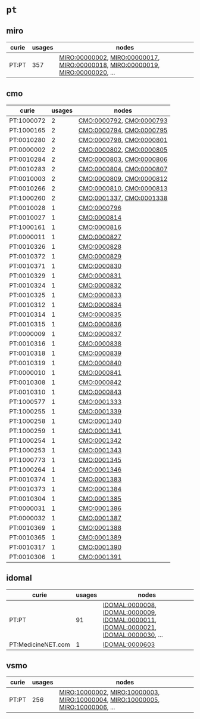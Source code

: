 # `pt`

## miro

| curie   |   usages | nodes                                                                                                                                                                                                                                                                                                                          |
|---------|----------|--------------------------------------------------------------------------------------------------------------------------------------------------------------------------------------------------------------------------------------------------------------------------------------------------------------------------------|
| PT:PT   |      357 | [MIRO:00000002](http://purl.obolibrary.org/obo/MIRO_00000002), [MIRO:00000017](http://purl.obolibrary.org/obo/MIRO_00000017), [MIRO:00000018](http://purl.obolibrary.org/obo/MIRO_00000018), [MIRO:00000019](http://purl.obolibrary.org/obo/MIRO_00000019), [MIRO:00000020](http://purl.obolibrary.org/obo/MIRO_00000020), ... |

## cmo

| curie      |   usages | nodes                                                                                                                |
|------------|----------|----------------------------------------------------------------------------------------------------------------------|
| PT:1000072 |        2 | [CMO:0000792](http://purl.obolibrary.org/obo/CMO_0000792), [CMO:0000793](http://purl.obolibrary.org/obo/CMO_0000793) |
| PT:1000165 |        2 | [CMO:0000794](http://purl.obolibrary.org/obo/CMO_0000794), [CMO:0000795](http://purl.obolibrary.org/obo/CMO_0000795) |
| PT:0010280 |        2 | [CMO:0000798](http://purl.obolibrary.org/obo/CMO_0000798), [CMO:0000801](http://purl.obolibrary.org/obo/CMO_0000801) |
| PT:0000002 |        2 | [CMO:0000802](http://purl.obolibrary.org/obo/CMO_0000802), [CMO:0000805](http://purl.obolibrary.org/obo/CMO_0000805) |
| PT:0010284 |        2 | [CMO:0000803](http://purl.obolibrary.org/obo/CMO_0000803), [CMO:0000806](http://purl.obolibrary.org/obo/CMO_0000806) |
| PT:0010283 |        2 | [CMO:0000804](http://purl.obolibrary.org/obo/CMO_0000804), [CMO:0000807](http://purl.obolibrary.org/obo/CMO_0000807) |
| PT:0010003 |        2 | [CMO:0000809](http://purl.obolibrary.org/obo/CMO_0000809), [CMO:0000812](http://purl.obolibrary.org/obo/CMO_0000812) |
| PT:0010266 |        2 | [CMO:0000810](http://purl.obolibrary.org/obo/CMO_0000810), [CMO:0000813](http://purl.obolibrary.org/obo/CMO_0000813) |
| PT:1000260 |        2 | [CMO:0001337](http://purl.obolibrary.org/obo/CMO_0001337), [CMO:0001338](http://purl.obolibrary.org/obo/CMO_0001338) |
| PT:0010028 |        1 | [CMO:0000796](http://purl.obolibrary.org/obo/CMO_0000796)                                                            |
| PT:0010027 |        1 | [CMO:0000814](http://purl.obolibrary.org/obo/CMO_0000814)                                                            |
| PT:1000161 |        1 | [CMO:0000816](http://purl.obolibrary.org/obo/CMO_0000816)                                                            |
| PT:0000011 |        1 | [CMO:0000827](http://purl.obolibrary.org/obo/CMO_0000827)                                                            |
| PT:0010326 |        1 | [CMO:0000828](http://purl.obolibrary.org/obo/CMO_0000828)                                                            |
| PT:0010372 |        1 | [CMO:0000829](http://purl.obolibrary.org/obo/CMO_0000829)                                                            |
| PT:0010371 |        1 | [CMO:0000830](http://purl.obolibrary.org/obo/CMO_0000830)                                                            |
| PT:0010329 |        1 | [CMO:0000831](http://purl.obolibrary.org/obo/CMO_0000831)                                                            |
| PT:0010324 |        1 | [CMO:0000832](http://purl.obolibrary.org/obo/CMO_0000832)                                                            |
| PT:0010325 |        1 | [CMO:0000833](http://purl.obolibrary.org/obo/CMO_0000833)                                                            |
| PT:0010312 |        1 | [CMO:0000834](http://purl.obolibrary.org/obo/CMO_0000834)                                                            |
| PT:0010314 |        1 | [CMO:0000835](http://purl.obolibrary.org/obo/CMO_0000835)                                                            |
| PT:0010315 |        1 | [CMO:0000836](http://purl.obolibrary.org/obo/CMO_0000836)                                                            |
| PT:0000009 |        1 | [CMO:0000837](http://purl.obolibrary.org/obo/CMO_0000837)                                                            |
| PT:0010316 |        1 | [CMO:0000838](http://purl.obolibrary.org/obo/CMO_0000838)                                                            |
| PT:0010318 |        1 | [CMO:0000839](http://purl.obolibrary.org/obo/CMO_0000839)                                                            |
| PT:0010319 |        1 | [CMO:0000840](http://purl.obolibrary.org/obo/CMO_0000840)                                                            |
| PT:0000010 |        1 | [CMO:0000841](http://purl.obolibrary.org/obo/CMO_0000841)                                                            |
| PT:0010308 |        1 | [CMO:0000842](http://purl.obolibrary.org/obo/CMO_0000842)                                                            |
| PT:0010310 |        1 | [CMO:0000843](http://purl.obolibrary.org/obo/CMO_0000843)                                                            |
| PT:1000577 |        1 | [CMO:0001333](http://purl.obolibrary.org/obo/CMO_0001333)                                                            |
| PT:1000255 |        1 | [CMO:0001339](http://purl.obolibrary.org/obo/CMO_0001339)                                                            |
| PT:1000258 |        1 | [CMO:0001340](http://purl.obolibrary.org/obo/CMO_0001340)                                                            |
| PT:1000259 |        1 | [CMO:0001341](http://purl.obolibrary.org/obo/CMO_0001341)                                                            |
| PT:1000254 |        1 | [CMO:0001342](http://purl.obolibrary.org/obo/CMO_0001342)                                                            |
| PT:1000253 |        1 | [CMO:0001343](http://purl.obolibrary.org/obo/CMO_0001343)                                                            |
| PT:1000773 |        1 | [CMO:0001345](http://purl.obolibrary.org/obo/CMO_0001345)                                                            |
| PT:1000264 |        1 | [CMO:0001346](http://purl.obolibrary.org/obo/CMO_0001346)                                                            |
| PT:0010374 |        1 | [CMO:0001383](http://purl.obolibrary.org/obo/CMO_0001383)                                                            |
| PT:0010373 |        1 | [CMO:0001384](http://purl.obolibrary.org/obo/CMO_0001384)                                                            |
| PT:0010304 |        1 | [CMO:0001385](http://purl.obolibrary.org/obo/CMO_0001385)                                                            |
| PT:0000031 |        1 | [CMO:0001386](http://purl.obolibrary.org/obo/CMO_0001386)                                                            |
| PT:0000032 |        1 | [CMO:0001387](http://purl.obolibrary.org/obo/CMO_0001387)                                                            |
| PT:0010369 |        1 | [CMO:0001388](http://purl.obolibrary.org/obo/CMO_0001388)                                                            |
| PT:0010365 |        1 | [CMO:0001389](http://purl.obolibrary.org/obo/CMO_0001389)                                                            |
| PT:0010317 |        1 | [CMO:0001390](http://purl.obolibrary.org/obo/CMO_0001390)                                                            |
| PT:0010306 |        1 | [CMO:0001391](http://purl.obolibrary.org/obo/CMO_0001391)                                                            |

## idomal

| curie              |   usages | nodes                                                                                                                                                                                                                                                                                                                                    |
|--------------------|----------|------------------------------------------------------------------------------------------------------------------------------------------------------------------------------------------------------------------------------------------------------------------------------------------------------------------------------------------|
| PT:PT              |       91 | [IDOMAL:0000008](http://purl.obolibrary.org/obo/IDOMAL_0000008), [IDOMAL:0000009](http://purl.obolibrary.org/obo/IDOMAL_0000009), [IDOMAL:0000011](http://purl.obolibrary.org/obo/IDOMAL_0000011), [IDOMAL:0000021](http://purl.obolibrary.org/obo/IDOMAL_0000021), [IDOMAL:0000030](http://purl.obolibrary.org/obo/IDOMAL_0000030), ... |
| PT:MedicineNET.com |        1 | [IDOMAL:0000603](http://purl.obolibrary.org/obo/IDOMAL_0000603)                                                                                                                                                                                                                                                                          |

## vsmo

| curie   |   usages | nodes                                                                                                                                                                                                                                                                                                                          |
|---------|----------|--------------------------------------------------------------------------------------------------------------------------------------------------------------------------------------------------------------------------------------------------------------------------------------------------------------------------------|
| PT:PT   |      256 | [MIRO:10000002](http://purl.obolibrary.org/obo/MIRO_10000002), [MIRO:10000003](http://purl.obolibrary.org/obo/MIRO_10000003), [MIRO:10000004](http://purl.obolibrary.org/obo/MIRO_10000004), [MIRO:10000005](http://purl.obolibrary.org/obo/MIRO_10000005), [MIRO:10000006](http://purl.obolibrary.org/obo/MIRO_10000006), ... |

